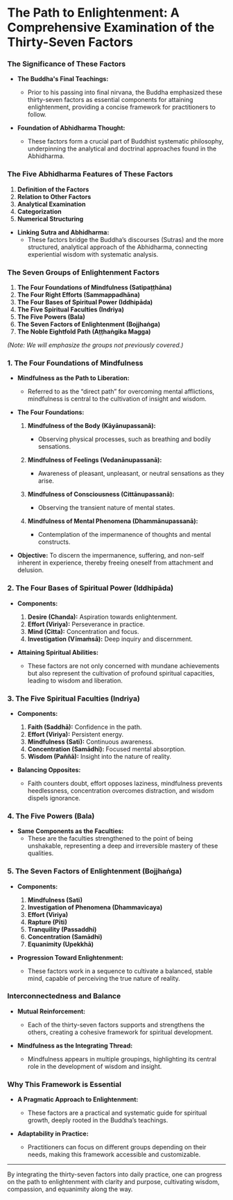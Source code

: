 # The Path to Enlightenment: A Comprehensive Examination of the Thirty-Seven Factors

### **The Significance of These Factors**

- **The Buddha's Final Teachings:**
  - Prior to his passing into final nirvana, the Buddha emphasized these thirty-seven factors as essential components for attaining enlightenment, providing a concise framework for practitioners to follow.

- **Foundation of Abhidharma Thought:**
  - These factors form a crucial part of Buddhist systematic philosophy, underpinning the analytical and doctrinal approaches found in the Abhidharma.

### **The Five Abhidharma Features of These Factors**

1. **Definition of the Factors**
2. **Relation to Other Factors**
3. **Analytical Examination**
4. **Categorization**
5. **Numerical Structuring**

- **Linking Sutra and Abhidharma:**
  - These factors bridge the Buddha’s discourses (Sutras) and the more structured, analytical approach of the Abhidharma, connecting experiential wisdom with systematic analysis.

### **The Seven Groups of Enlightenment Factors**

1. **The Four Foundations of Mindfulness (Satipaṭṭhāna)**
2. **The Four Right Efforts (Sammappadhāna)**
3. **The Four Bases of Spiritual Power (Iddhipāda)**
4. **The Five Spiritual Faculties (Indriya)**
5. **The Five Powers (Bala)**
6. **The Seven Factors of Enlightenment (Bojjhaṅga)**
7. **The Noble Eightfold Path (Aṭṭhaṅgika Magga)**

*(Note: We will emphasize the groups not previously covered.)*

### **1. The Four Foundations of Mindfulness**

- **Mindfulness as the Path to Liberation:**
  - Referred to as the “direct path” for overcoming mental afflictions, mindfulness is central to the cultivation of insight and wisdom.

- **The Four Foundations:**

  1. **Mindfulness of the Body (Kāyānupassanā):**
     - Observing physical processes, such as breathing and bodily sensations.
  
  2. **Mindfulness of Feelings (Vedanānupassanā):**
     - Awareness of pleasant, unpleasant, or neutral sensations as they arise.

  3. **Mindfulness of Consciousness (Cittānupassanā):**
     - Observing the transient nature of mental states.

  4. **Mindfulness of Mental Phenomena (Dhammānupassanā):**
     - Contemplation of the impermanence of thoughts and mental constructs.

- **Objective:** To discern the impermanence, suffering, and non-self inherent in experience, thereby freeing oneself from attachment and delusion.

### **2. The Four Bases of Spiritual Power (Iddhipāda)**

- **Components:**

  1. **Desire (Chanda):** Aspiration towards enlightenment.
  2. **Effort (Viriya):** Perseverance in practice.
  3. **Mind (Citta):** Concentration and focus.
  4. **Investigation (Vīmaṁsā):** Deep inquiry and discernment.

- **Attaining Spiritual Abilities:**
  - These factors are not only concerned with mundane achievements but also represent the cultivation of profound spiritual capacities, leading to wisdom and liberation.

### **3. The Five Spiritual Faculties (Indriya)**

- **Components:**

  1. **Faith (Saddhā):** Confidence in the path.
  2. **Effort (Viriya):** Persistent energy.
  3. **Mindfulness (Sati):** Continuous awareness.
  4. **Concentration (Samādhi):** Focused mental absorption.
  5. **Wisdom (Paññā):** Insight into the nature of reality.

- **Balancing Opposites:**
  - Faith counters doubt, effort opposes laziness, mindfulness prevents heedlessness, concentration overcomes distraction, and wisdom dispels ignorance.

### **4. The Five Powers (Bala)**

- **Same Components as the Faculties:**
  - These are the faculties strengthened to the point of being unshakable, representing a deep and irreversible mastery of these qualities.

### **5. The Seven Factors of Enlightenment (Bojjhaṅga)**

- **Components:**

  1. **Mindfulness (Sati)**
  2. **Investigation of Phenomena (Dhammavicaya)**
  3. **Effort (Viriya)**
  4. **Rapture (Pīti)**
  5. **Tranquility (Passaddhi)**
  6. **Concentration (Samādhi)**
  7. **Equanimity (Upekkhā)**

- **Progression Toward Enlightenment:**
  - These factors work in a sequence to cultivate a balanced, stable mind, capable of perceiving the true nature of reality.

### **Interconnectedness and Balance**

- **Mutual Reinforcement:**
  - Each of the thirty-seven factors supports and strengthens the others, creating a cohesive framework for spiritual development.

- **Mindfulness as the Integrating Thread:**
  - Mindfulness appears in multiple groupings, highlighting its central role in the development of wisdom and insight.

### **Why This Framework is Essential**

- **A Pragmatic Approach to Enlightenment:**
  - These factors are a practical and systematic guide for spiritual growth, deeply rooted in the Buddha’s teachings.

- **Adaptability in Practice:**
  - Practitioners can focus on different groups depending on their needs, making this framework accessible and customizable.

---

By integrating the thirty-seven factors into daily practice, one can progress on the path to enlightenment with clarity and purpose, cultivating wisdom, compassion, and equanimity along the way.
